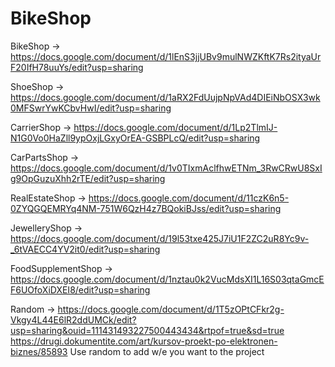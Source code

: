 # BikeShop

BikeShop -> https://docs.google.com/document/d/1lEnS3jjUBv9mulNWZKftK7Rs2ityaUrF20IfH78uuYs/edit?usp=sharing

ShoeShop -> https://docs.google.com/document/d/1aRX2FdUujpNpVAd4DIEiNbOSX3wk0MFSwrYwKCbvHwI/edit?usp=sharing

CarrierShop -> https://docs.google.com/document/d/1Lp2TlmIJ-N1G0Vo0HaZll9ypOxjLGxyOrEA-GSBPLcQ/edit?usp=sharing

CarPartsShop -> https://docs.google.com/document/d/1v0TIxmAclfhwETNm_3RwCRwU8SxIg9OpGuzuXhh2rTE/edit?usp=sharing

RealEstateShop -> https://docs.google.com/document/d/11czK6n5-0ZYQGQEMRYq4NM-751W6QzH4z7BQokiBJss/edit?usp=sharing

JewelleryShop -> https://docs.google.com/document/d/19l53txe425J7iU1F2ZC2uR8Yc9v-_6tVAECC4YV2it0/edit?usp=sharing

FoodSupplementShop -> https://docs.google.com/document/d/1nztau0k2VucMdsXI1L16S03qtaGmcEF6UOfoXiDXEI8/edit?usp=sharing






Random -> https://docs.google.com/document/d/1T5zOPtCFkr2g-Vkgy4L44E6lR2ddUMCk/edit?usp=sharing&ouid=111431493227500443434&rtpof=true&sd=true
https://drugi.dokumentite.com/art/kursov-proekt-po-elektronen-biznes/85893
Use random to add w/e you want to the project

